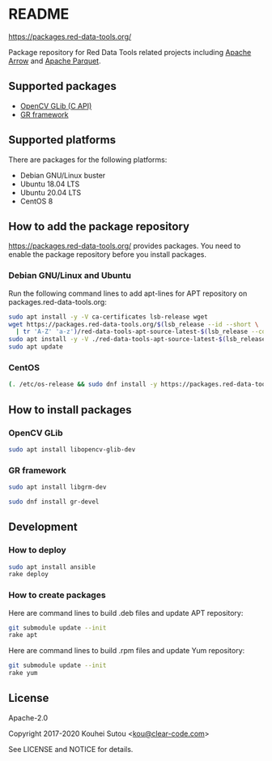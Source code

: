 # README

https://packages.red-data-tools.org/

Package repository for Red Data Tools related projects including
[Apache Arrow](https://github.com/apache/arrow) and
[Apache Parquet](https://github.com/apache/parquet-format).

## Supported packages

  * [OpenCV GLib (C API)](https://github.com/red-data-tools/opencv-glib)
  * [GR framework](https://github.com/sciapp/gr)

## Supported platforms

There are packages for the following platforms:

  * Debian GNU/Linux buster
  * Ubuntu 18.04 LTS
  * Ubuntu 20.04 LTS
  * CentOS 8

## How to add the package repository

https://packages.red-data-tools.org/ provides packages. You need to
enable the package repository before you install packages.

### Debian GNU/Linux and Ubuntu

Run the following command lines to add apt-lines for APT repository on
packages.red-data-tools.org:

```bash
sudo apt install -y -V ca-certificates lsb-release wget
wget https://packages.red-data-tools.org/$(lsb_release --id --short \
  | tr 'A-Z' 'a-z')/red-data-tools-apt-source-latest-$(lsb_release --codename --short).deb
sudo apt install -y -V ./red-data-tools-apt-source-latest-$(lsb_release --codename --short).deb
sudo apt update
```

### CentOS

```bash
(. /etc/os-release && sudo dnf install -y https://packages.red-data-tools.org/centos/${VERSION_ID}/red-data-tools-release-latest.noarch.rpm)
```

## How to install packages

### OpenCV GLib

```bash
sudo apt install libopencv-glib-dev
```

### GR framework

```bash
sudo apt install libgrm-dev
```

```bash
sudo dnf install gr-devel
```

## Development

### How to deploy

```bash
sudo apt install ansible
rake deploy
```

### How to create packages

Here are command lines to build .deb files and update APT repository:

```bash
git submodule update --init
rake apt
```

Here are command lines to build .rpm files and update Yum repository:

```bash
git submodule update --init
rake yum
```

## License

Apache-2.0

Copyright 2017-2020 Kouhei Sutou \<kou@clear-code.com\>

See LICENSE and NOTICE for details.
